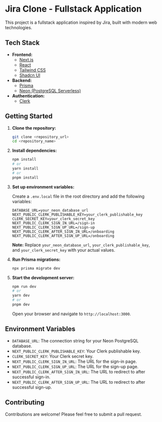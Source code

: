 # Jira Clone - Fullstack Application

This project is a fullstack application inspired by Jira, built with modern web technologies.

## Tech Stack

- **Frontend:**
  - [Next.js](https://nextjs.org/)
  - [React](https://reactjs.org/)
  - [Tailwind CSS](https://tailwindcss.com/)
  - [Shadcn UI](https://ui.shadcn.com/)
- **Backend:**
  - [Prisma](https://www.prisma.io/)
  - [Neon (PostgreSQL Serverless)](https://neon.tech/)
- **Authentication:**
  - [Clerk](https://clerk.com/)

## Getting Started

1. **Clone the repository:**

    ```bash
    git clone <repository_url>
    cd <repository_name>
    ```

2. **Install dependencies:**

    ```bash
    npm install
    # or
    yarn install
    # or
    pnpm install
    ```

3. **Set up environment variables:**

    Create a `.env.local` file in the root directory and add the following variables:

    ```plaintext
    DATABASE_URL=your_neon_database_url
    NEXT_PUBLIC_CLERK_PUBLISHABLE_KEY=your_clerk_publishable_key
    CLERK_SECRET_KEY=your_clerk_secret_key
    NEXT_PUBLIC_CLERK_SIGN_IN_URL=/sign-in
    NEXT_PUBLIC_CLERK_SIGN_UP_URL=/sign-up
    NEXT_PUBLIC_CLERK_AFTER_SIGN_IN_URL=/onboarding
    NEXT_PUBLIC_CLERK_AFTER_SIGN_UP_URL=/onboarding
    ```

    **Note:** Replace `your_neon_database_url`, `your_clerk_publishable_key`, and `your_clerk_secret_key` with your actual values.

4. **Run Prisma migrations:**

    ```bash
    npx prisma migrate dev
    ```

5. **Start the development server:**

    ```bash
    npm run dev
    # or
    yarn dev
    # or
    pnpm dev
    ```

    Open your browser and navigate to `http://localhost:3000`.

## Environment Variables

- `DATABASE_URL`: The connection string for your Neon PostgreSQL database.
- `NEXT_PUBLIC_CLERK_PUBLISHABLE_KEY`: Your Clerk publishable key.
- `CLERK_SECRET_KEY`: Your Clerk secret key.
- `NEXT_PUBLIC_CLERK_SIGN_IN_URL`: The URL for the sign-in page.
- `NEXT_PUBLIC_CLERK_SIGN_UP_URL`: The URL for the sign-up page.
- `NEXT_PUBLIC_CLERK_AFTER_SIGN_IN_URL`: The URL to redirect to after successful sign-in.
- `NEXT_PUBLIC_CLERK_AFTER_SIGN_UP_URL`: The URL to redirect to after successful sign-up.

## Contributing

Contributions are welcome! Please feel free to submit a pull request.
